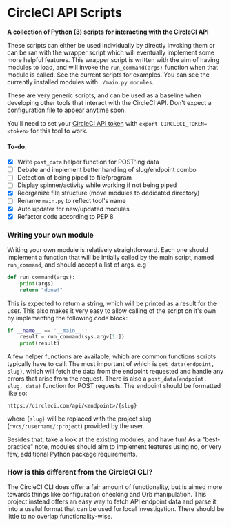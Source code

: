 CircleCI API Scripts
====================

**A collection of Python (3) scripts for interacting with the CircleCI API**

These scripts can either be used individually by directly invoking them or can
be ran with the wrapper script which will eventually implement some more helpful
features. This wrapper script is written with the aim of having modules to load,
and will invoke the `run_command(args)` function when that module is called. See
the current scripts for examples. You can see the currently installed modules
with `./main.py modules`.

These are very generic scripts, and can be used as a baseline when developing
other tools that interact with the CircleCI API. Don't expect a configuration
file to appear anytime soon.

You'll need to set your [CircleCI API token](https://circleci.com/account/api)
with `export CIRCLECI_TOKEN=<token>` for this tool to work.

#### To-do:

 - [x] Write `post_data` helper function for POST'ing data
 - [ ] Debate and implement better handling of slug/endpoint combo
 - [ ] Detection of being piped to file/program
 - [ ] Display spinner/activity while working if not being piped
 - [x] Reorganize file structure (move modules to dedicated directory)
 - [ ] Rename `main.py` to reflect tool's name
 - [x] Auto updater for new/updated modules
 - [x] Refactor code according to PEP 8

### Writing your own module

Writing your own module is relatively straightforward. Each one should implement
a function that will be intially called by the main script, named `run_command`,
and should accept a list of args. e.g

```python
def run_command(args):
    print(args)
    return "done!"
```

This is expected to return a string, which will be printed as a result for the
user. This also makes it very easy to allow calling of the script on it's own by
implementing the following code block:

```python
if __name__ == '__main__':
    result = run_command(sys.argv[1:])
    print(result)
```

A few helper functions are available, which are common functions scripts 
typically have to call. The most important of which is 
`get_data(endpoint, slug)`, which will fetch the data from the endpoint 
requested and handle any errors that arise from the request. There is also a 
`post_data(endpoint, slug, data)` function for POST requests. The endpoint 
should be formatted like so:

```
https://circleci.com/api/<endpoint>/{slug}
```

where `{slug}` will be replaced with the project slug 
(`:vcs/:username/:project`) provided by the user.

Besides that, take a look at the existing modules, and have fun! As a 
"best-practice" note, modules should aim to implement features using no, or very
few, additional Python package requirements.

### How is this different from the CircleCI CLI?

The CircleCI CLI does offer a fair amount of functionality, but is aimed more 
towards things like configuration checking and Orb manipulation. This project
instead offers an easy way to fetch API endpoint data and parse it into a useful
format that can be used for local investigation. There should be little to no
overlap functionality-wise.